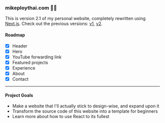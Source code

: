 ### mikeploythai.com ✌🏼

This is version 2.1 of my personal website, completely rewritten using [Next.js](https://nextjs.org). Check out the previous versions: [v1](https://github.com/mikeploythai/mikeploythai.com-v1), [v2](https://github.com/mikeploythai/mikeploythai.com-v2).

#### Roadmap

- [x] Header
- [x] Hero
- [x] YouTube forwarding link
- [x] Featured projects
- [x] Experience
- [x] About
- [x] Contact

---

#### Project Goals

- Make a website that I'll actually stick to design-wise, and expand upon it
- Transform the source code of this website into a template for beginners
- Learn more about how to use React to its fullest
